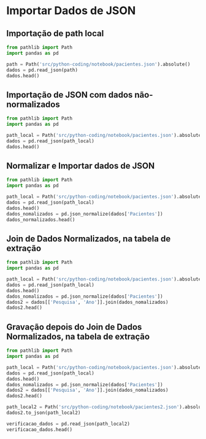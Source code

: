 # Importar Dados de JSON

## Importação de path local
```python
from pathlib import Path
import pandas as pd

path = Path('src/python-coding/notebook/pacientes.json').absolute()
dados = pd.read_json(path)
dados.head()
```  

## Importação de JSON com dados não-normalizados
```python
from pathlib import Path
import pandas as pd

path_local = Path('src/python-coding/notebook/pacientes.json').absolute()
dados = pd.read_json(path_local)
dados.head()
```  

## Normalizar e Importar dados de JSON
```python
from pathlib import Path
import pandas as pd

path_local = Path('src/python-coding/notebook/pacientes.json').absolute()
dados = pd.read_json(path_local)
dados.head()
dados_nomalizados = pd.json_normalize(dados['Pacientes'])
dados_normalizados.head()
```  

## Join de Dados Normalizados, na tabela de extração
```python
from pathlib import Path
import pandas as pd

path_local = Path('src/python-coding/notebook/pacientes.json').absolute()
dados = pd.read_json(path_local)
dados.head()
dados_nomalizados = pd.json_normalize(dados['Pacientes'])
dados2 = dados[['Pesquisa', 'Ano']].join(dados_nomalizados)
dados2.head()
```  

## Gravação depois do Join de Dados Normalizados, na tabela de extração
```python
from pathlib import Path
import pandas as pd

path_local = Path('src/python-coding/notebook/pacientes.json').absolute()
dados = pd.read_json(path_local)
dados.head()
dados_nomalizados = pd.json_normalize(dados['Pacientes'])
dados2 = dados[['Pesquisa', 'Ano']].join(dados_nomalizados)
dados2.head()

path_local2 = Path('src/python-coding/notebook/pacientes2.json').absolute()
dados2.to_json(path_local2)

verificacao_dados = pd.read_json(path_local2)
verificacao_dados.head()
```  